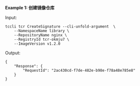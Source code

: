 **Example 1: 创建镜像仓库**



Input: 

```
tccli tcr CreateSignature --cli-unfold-argument  \
    --NamespaceName library \
    --RepositoryName nginx \
    --RegistryId tcr-okmju7 \
    --ImageVersion v1.2.0
```

Output: 
```
{
    "Response": {
        "RequestId": "2ac430cd-f7de-482e-b98e-f78a48e785e8"
    }
}
```

